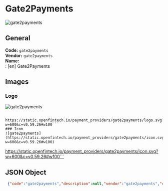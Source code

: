 # Gate2Payments  
![gate2payments](https://static.openfintech.io/payment_providers/gate2payments/logo.svg?w=600&c=v0.59.26#w100)  
## General 
**Code:** `gate2payments`  
**Vendor:** `gate2payments`  
**Name:**  
:	[en] Gate2Payments   
## Images 
### Logo 
![gate2payments](https://static.openfintech.io/payment_providers/gate2payments/logo.svg?w=600&c=v0.59.26#w100)  
```
 https://static.openfintech.io/payment_providers/gate2payments/logo.svg?w=600&c=v0.59.26#w100```  
### Icon 
![gate2payments](https://static.openfintech.io/payment_providers/gate2payments/icon.svg?w=600&c=v0.59.26#w100)  
```
 https://static.openfintech.io/payment_providers/gate2payments/icon.svg?w=600&c=v0.59.26#w100```  
## JSON Object 
```json
 {"code":"gate2payments","description":null,"vendor":"gate2payments","categories":null,"countries":null,"payment_method":null,"payout_method":null,"metadata":{"about_payments_code":"gate2payments"},"name":{"en":"Gate2Payments "}}```  
